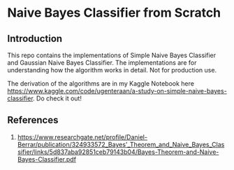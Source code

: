 # Naive Bayes Classifier from Scratch

## Introduction
This repo contains the implementations of Simple Naive Bayes Classifier and Gaussian Naive Bayes Classifier. The implementations are for understanding how the algorithm works in detail. Not for production use. 

The derivation of the algorithms are in my Kaggle Notebook here https://www.kaggle.com/code/ugenteraan/a-study-on-simple-naive-bayes-classifier. Do check it out!

## References

1) https://www.researchgate.net/profile/Daniel-Berrar/publication/324933572_Bayes'_Theorem_and_Naive_Bayes_Classifier/links/5d837aba92851ceb79143b04/Bayes-Theorem-and-Naive-Bayes-Classifier.pdf

